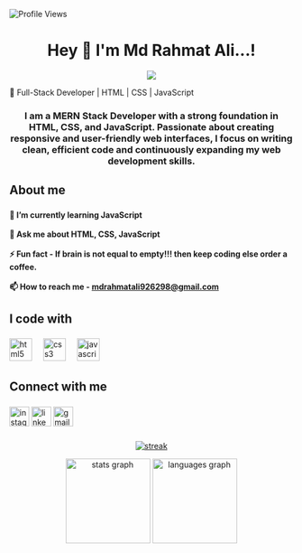 ![Profile Views](https://komarev.com/ghpvc/?username=rahmat-ali-15&label=Profile%20views&color=0e75b6&style=flat")

<h1 align="center">Hey 👋 I'm Md Rahmat Ali...!</h1>
<div align="center">
 <img  src="https://readme-typing-svg.herokuapp.com/?lines=Full+Stack+Developer;Web+Developer;Quick+learner;Self+Motivated;Problem+Solver;&color=teal&center=true"  />
</div>

🚀 Full-Stack Developer | HTML | CSS | JavaScript

<h3 align="center">I am a MERN Stack Developer with a strong foundation in HTML, CSS, and JavaScript. Passionate about creating responsive and user-friendly web interfaces, I focus on writing clean, efficient code and continuously expanding my web development skills.</h3>



###

<h2 align="left">About me</h2>

###

<h4 align="left">🌱 I’m currently learning JavaScript<br><br>💬 Ask me about HTML, CSS, JavaScript <br><br>⚡ Fun fact - If brain is not equal to empty!!! then keep coding else order a coffee.<br><br>📫 How to reach me - <a href="mdrahmatali926298@gmail.com"> mdrahmatali926298@gmail.com </a>
</h4>

###
<h2 align="left">I code with </h2>

###

<div align="left">
  <img src="https://cdn.jsdelivr.net/gh/devicons/devicon/icons/html5/html5-original.svg" height="40" alt="html5 logo"  />
  <img width="12" />
  <img src="https://cdn.jsdelivr.net/gh/devicons/devicon/icons/css3/css3-original.svg" height="40" alt="css3 logo"  />
  <img width="12" />
  <img src="https://cdn.jsdelivr.net/gh/devicons/devicon/icons/javascript/javascript-original.svg" height="40" alt="javascript logo"  />
  <img width="12" />
  <!-- <img src="https://cdn.simpleicons.org/jquery/0769AD" height="40" alt="jquery logo"  />
  <img width="12" />
  <img src="https://cdn.jsdelivr.net/gh/devicons/devicon/icons/bootstrap/bootstrap-original.svg" height="40" alt="bootstrap logo"  />
  <img width="12" />
  <img src="https://cdn.jsdelivr.net/gh/devicons/devicon/icons/react/react-original.svg" height="40" alt="react logo"  /> -->
</div>

###

<!-- <img align="right" height="150" src="https://i.imgflip.com/65efzo.gif"  /> -->

###

<h2 align="left">Connect with me</h2>

###

<div align="left">
  <a href="https://www.instagram.com/anjann_insaan_1509"><img src="https://img.shields.io/static/v1?message=Instagram&logo=instagram&label=&color=E4405F&logoColor=white&labelColor=&style=for-the-badge" height="35" alt="instagram logo"  /></a>
  <a href="https://www.linkedin.com/in/md-rahmat-ali-049493328"><img src="https://img.shields.io/static/v1?message=LinkedIn&logo=linkedin&label=&color=0077B5&logoColor=white&labelColor=&style=for-the-badge" height="35" alt="linkedin logo"  /></a>
  <!-- <a href="https://www.instagram.com/anjann_insaan_1509"><img src="https://img.shields.io/static/v1?message=Whatsapp&logo=whatsapp&label=&color=25D366&logoColor=white&labelColor=&style=for-the-badge" height="35" alt="whatsapp logo"  /></a> -->
  <a href="mdrahmatali926298@gmail.com"><img src="https://img.shields.io/static/v1?message=Gmail&logo=gmail&label=&color=D14836&logoColor=white&labelColor=&style=for-the-badge" height="35" alt="gmail logo"  /></a>
</div>

###

###
<p align="center">
    <a href="https://github.com/Rahmat-Ali-15/github-readme-streak-stats">
        <img title=":fire: Get streak stats for your profile at git.io/streak-stats" alt="streak" src="https://github-readme-streak-stats.herokuapp.com/?user=Rahmat-Ali-15&theme=black-ice&hide_border=true&stroke=0000&bg_color=0,000000,130F40,012780"/>
    </a>
</p>
<div align="center">
  <img src="https://github-readme-stats.vercel.app/api?username=Rahmat-Ali-15&hide_title=false&hide_rank=false&show_icons=true&include_all_commits=true&count_private=true&disable_animations=false&theme=dracula&locale=en&hide_border=false" height="150" alt="stats graph"  />
  <img src="https://github-readme-stats.vercel.app/api/top-langs?username=rahmat-ali-15&locale=en&hide_title=false&layout=compact&card_width=320&langs_count=5&theme=dracula&hide_border=false" height="150" alt="languages graph"  />
</div>

###
